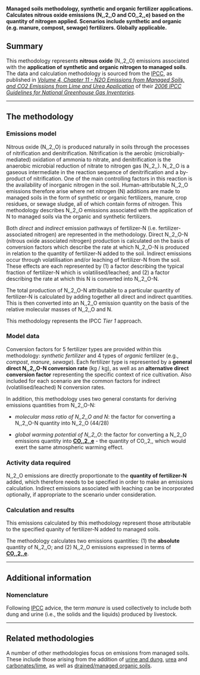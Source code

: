 **Managed soils methodology, synthetic and organic fertilizer
applications. Calculates nitrous oxide emissions (N,,2,,O and CO,,2,,e)
based on the quantity of nitrogen applied. Scenarios include synthetic
and organic (e.g. manure, compost, sewage) fertilizers. Globally
applicable.**

## Summary

This methodology represents **nitrous oxide** (N,,2,,O) emissions
associated with the **application of synthetic and organic nitrogen to
managed soils**. The data and calculation methodology is sourced from
the [IPCC](IPCC), as published in *[Volume 4, Chapter 11 - N2O Emissions
from Managed Soils, and CO2 Emissions from Lime and Urea
Application](http://www.ipcc-nggip.iges.or.jp/public/2006gl/pdf/4_Volume4/V4_11_Ch11_N2O&CO2.pdf)*
of their *[2006 IPCC Guidelines for National Greenhouse Gas
Inventories](http://www.ipcc-nggip.iges.or.jp/public/2006gl/index.html)*.

-----

## The methodology

### Emissions model

Nitrous oxide (N,,2,,O) is produced naturally in soils through the
processes of nitrification and denitrification. Nitrification is the
aerobic (microbially-mediated) oxidation of ammonia to nitrate, and
denitrification is the anaerobic microbial reduction of nitrate to
nitrogen gas (N,,2,,). N,,2,,O is a gaseous intermediate in the reaction
sequence of denitrification and a by-product of nitrification. One of
the main controlling factors in this reaction is the availability of
inorganic nitrogen in the soil. Human-attributable N,,2,,O emissions
therefore arise where net nitrogen (N) additions are made to managed
soils in the form of synthetic or organic fertilizers, manure, crop
residues, or sewage sludge, all of which contain forms of nitrogen. This
methodology describes N,,2,,O emissions associated with the application
of N to managed soils via the organic and synthetic fertilizers.

Both *direct* and *indirect* emission pathways of fertilizer-N (i.e.
fertilizer-associated nitrogen) are represented in the methodology.
Direct N,,2,,O-N (nitrous oxide associated nitrogen) production is
calculated on the basis of conversion factors which describe the rate at
which N,,2,,O-N is produced in relation to the quantity of fertilizer-N
added to the soil. Indirect emissions occur through volatilisation
and/or leaching of fertilizer-N from the soil. These effects are each
represented by (1) a factor describing the typical fraction of
fertilizer-N which is volatilised/leached; and (2) a factor describing
the rate at which this N is converted into N,,2,,O-N.

The total production of N,,2,,O-N attributable to a particular quantity
of fertilizer-N is calculated by adding together all direct and indirect
quantities. This is then converted into an N,,2,,O emission quantity on
the basis of the relative molecular masses of N,,2,,O and N.

This methodology represents the IPCC *Tier 1* approach.

### Model data

Conversion factors for 5 fertilizer types are provided within this
methodology: *synthetic fertilizer* and 4 types of *organic* fertilizer
(e.g., *compost*, *manure*, *sewage*). Each fertilizer type is
represented by a **general direct N,,2,,O-N conversion rate** (kg / kg),
as well as an **alternative direct conversion factor** representing the
specific context of rice cultivation. Also included for each scenario
are the common factors for indirect (volatilised/leached) N conversion
rates.

In addition, this methodology uses two general constants for deriving
emissions quantities from N,,2,,O-N:

  - *molecular mass ratio of N,,2,,O and N*: the factor for converting a
    N,,2,,O-N quantity into N,,2,,O (44/28)

<!-- end list -->

  - *global warming potential of N,,2,,O*: the factor for converting a
    N,,2,,O emissions quantity into
    **[CO,,2,,e](Greenhouse_gases_Global_warming_potentials)** - the
    quantity of CO,,2,, which would exert the same atmospheric warming
    effect.

### Activity data required

N,,2,,O emissions are directly proportionate to the **quantity of
fertilizer-N** added, which therefore needs to be specified in order to
make an emissions calculation. Indirect emissions associated with
leaching can be incorporated optionally, if appropriate to the scenario
under consideration.

### Calculation and results

This emissions calculated by this methodology represent those
attributable to the specified quanity of fertilizer-N added to managed
soils.

The methodology calculates two emissions quantities: (1) the
**absolute** quantity of N,,2,,O; and (2) N,,2,,O emissions expressed in
terms of **[CO,,2,,e](Greenhouse_gases_Global_warming_potentials)**.

-----

## Additional information

### Nomenclature

Following [IPCC](IPCC) advice, the term *manure* is used collectively to
include both dung and urine (i.e., the solids and the liquids) produced
by livestock.

-----

## Related methodologies

A number of other methodologies focus on emissions from managed soils.
These include those arising from the addition of [urine and
dung](Animal_associated_soil_N2O_emissions),
[urea](Soil_urea_application) and [carbonates/lime](Soil_liming), as
well as [drained/managed organic
soils](N2O_emissions_from_managed_organic_soils).
